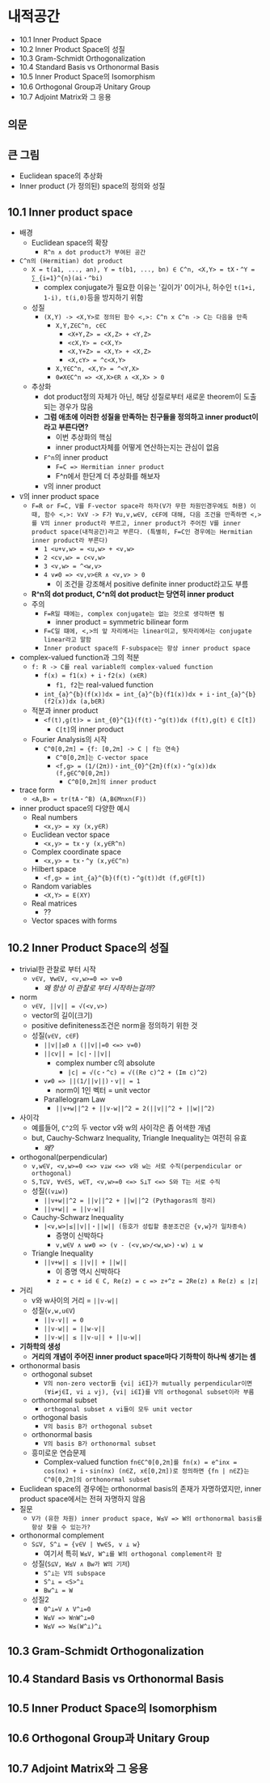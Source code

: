 # 내적공간

- 10.1 Inner Product Space
- 10.2 Inner Product Space의 성질
- 10.3 Gram-Schmidt Orthogonalization
- 10.4 Standard Basis vs Orthonormal Basis
- 10.5 Inner Product Space의 Isomorphism
- 10.6 Orthogonal Group과 Unitary Group
- 10.7 Adjoint Matrix와 그 응용

## 의문

## 큰 그림

- Euclidean space의 추상화
- Inner product (가 정의된) space의 정의와 성질

## 10.1 Inner product space

- 배경
  - Euclidean space의 확장
    - `R^n ∧ dot product가 부여된 공간`
- `C^n의 (Hermitian) dot product`
  - `X = t(a1, ..., an), Y = t(b1, ..., bn) ∈ C^n, <X,Y> = tX・^Y = ∑_{i=1}^{n}(ai・^bi)`
    - complex conjugate가 필요한 이유는 '길이가' 0이거나, 허수인 `t(1+i, 1-i), t(i,0)`등을 방지하기 위함
  - 성질
    - `(X,Y) -> <X,Y>로 정의된 함수 <,>: C^n x C^n -> C는 다음을 만족`
      - `X,Y,Z∈C^n, c∈C`
        - `<X+Y,Z> = <X,Z> + <Y,Z>`
        - `<cX,Y> = c<X,Y>`
        - `<X,Y+Z> = <X,Y> + <X,Z>`
        - `<X,cY> = ^c<X,Y>`
      - `X,Y∈C^n, <X,Y> = ^<Y,X>`
      - `0≠X∈C^n => <X,X>∈R ∧ <X,X> > 0`
  - 추상화
    - dot product정의 자체가 아닌, 해당 성질로부터 새로운 theorem이 도출되는 경우가 많음
    - **그럼 애초에 이러한 성질을 만족하는 친구들을 정의하고 inner product이라고 부른다면?**
      - 이번 추상화의 핵심
      - inner product자체를 어떻게 연산하는지는 관심이 없음
    - `F^n`의 inner product
      - `F=C => Hermitian inner product`
      - F^n에서 한단계 더 추상화를 해보자
    - `V`의 inner product
- `V`의 inner product space
  - `F=R or F=C, V를 F-vector space라 하자(V가 무한 차원인경우에도 허용) 이때, 함수 <,>: VxV -> F가 ∀u,v,w∈V, c∈F에 대해, 다음 조건을 만족하면 <,>를 V의 inner product라 부르고, inner product가 주어진 V를 inner product space(내적공간)라고 부른다. (특별히, F=C인 경우에는 Hermitian inner product라 부른다)`
    - `1 <u+v,w> = <u,w> + <v,w>`
    - `2 <cv,w> = c<v,w>`
    - `3 <v,w> = ^<w,v>`
    - `4 v≠0 => <v,v>∈R ∧ <v,v> > 0 `
      - 이 조건을 강조해서 positive definite inner product라고도 부름
  - **R^n의 dot product, C^n의 dot product는 당연히 inner product**
  - 주의
    - `F=R일 때에는, complex conjugate는 없는 것으로 생각하면 됨`
      - inner product = symmetric bilinear form
    - `F=C일 떄에, <,>의 앞 자리에서는 linear이고, 뒷자리에서는 conjugate linear라고 말함`
    - `Inner product space의 F-subspace는 항상 inner product space`
- complex-valued function과 그의 적분
  - `f: R -> C를 real variable의 complex-valued function`
    - `f(x) = f1(x) + i・f2(x) (x∈R)`
      - `f1, f2`는 real-valued function
    - `int_{a}^{b}(f(x))dx = int_{a}^{b}(f1(x))dx + i・int_{a}^{b}(f2(x))dx (a,b∈R)`
  - 적분과 inner product
    - `<f(t),g(t)> = int_{0}^{1}(f(t)・^g(t))dx (f(t),g(t) ∈ C[t])`
      - `C[t]`의 inner product
  - Fourier Analysis의 시작
    - `C^0[0,2π] = {f: [0,2π] -> C | f는 연속}`
      - `C^0[0,2π]는 C-vector space`
      - `<f,g> = (1/(2π))・int_{0}^{2π}(f(x)・^g(x))dx (f,g∈C^0[0,2π])`
        - `C^0[0,2π]의 inner product`
- trace form
  - `<A,B> = tr(tA・^B) (A,B∈Mnxn(F))`
- inner product space의 다양한 예시
  - Real numbers
    - `<x,y> = xy (x,y∈R)`
  - Euclidean vector space
    - `<x,y> = tx・y (x,y∈R^n)`
  - Complex coordinate space
    - `<x,y> = tx・^y (x,y∈C^n)`
  - Hilbert space
    - `<f,g> = int_{a}^{b}(f(t)・^g(t))dt (f,g∈F[t])`
  - Random variables
    - `<X,Y> = E(XY)`
  - Real matrices
    - ??
  - Vector spaces with forms

## 10.2 Inner Product Space의 성질

- trivial한 관찰로 부터 시작
  - `v∈V, ∀w∈V, <v,w>=0 => v=0`
    - *왜 항상 이 관찰로 부터 시작하는걸까?*
- norm
  - `v∈V, ||v|| = √(<v,v>)`
  - vector의 길이(크기)
  - positive definiteness조건은 norm을 정의하기 위한 것
  - 성질(`v∈V, c∈F`)
    - `||v||≥0 ∧ (||v||=0 <=> v=0)`
    - `||cv|| = |c|・||v||`
      - complex number c의 absolute
        - `|c| = √(c・^c) = √((Re c)^2 + (Im c)^2)`
    - `v≠0 => ||(1/||v||)・v|| = 1`
      - norm이 1인 벡터 = unit vector
    - Parallelogram Law
      - `||v+w||^2 + ||v-w||^2 = 2(||v||^2 + ||w||^2)`
- 사이각
  - 예를들어, `C^2`의 두 vector v와 w의 사이각은 좀 어색한 개념
  - but, Cauchy-Schwarz Inequality, Triangle Inequality는 여전히 유효
    - *왜?*
- orthogonal(perpendicular)
  - `v,w∈V, <v,w>=0 <=> v⊥w <=> v와 w는 서로 수직(perpendicular or orthogonal)`
  - `S,T⊆V, ∀v∈S, w∈T, <v,w>=0 <=> S⊥T <=> S와 T는 서로 수직`
  - 성질(`(v⊥w)`)
    - `||v+w||^2 = ||v||^2 + ||w||^2 (Pythagoras의 정리)`
    - `||v+w|| = ||v-w||`
  - Cauchy-Schwarz Inequality
    - `|<v,w>|≤||v||・||w|| (등호가 성립할 충분조건은 {v,w}가 일차종속)`
      - 증명이 신박하다
      - `v,w∈V ∧ w≠0 => (v - (<v,w>/<w,w>)・w) ⊥ w`
  - Triangle Inequality
    - `||v+w|| ≤ ||v|| + ||w||`
      - 이 증명 역시 신박하다
      - `z = c + id ∈ C, Re(z) = c => z+^z = 2Re(z) ∧ Re(z) ≤ |z|`
- 거리
  - v와 w사이의 거리 = `||v-w||`
  - 성질(`v,w,u∈V`)
    - `||v-v|| = 0`
    - `||v-w|| = ||w-v||`
    - `||v-w|| ≤ ||v-u|| + ||u-w||`
- **기하학의 생성**
  - **거리의 개념이 주어진 inner product space마다 기하학이 하나씩 생기는 셈**
- orthonormal basis
  - orthogonal subset
    - `V의 non-zero vector들 {vi| i∈I}가 mutually perpendicular이면(∀i≠j∈I, vi ⊥ vj), {vi| i∈I}를 V의 orthogonal subset이라 부름`
  - orthonormal subset
    - `orthogonal subset ∧ vi들이 모두 unit vector`
  - orthogonal basis
    - `V의 basis B가 orthogonal subset`
  - orthonormal basis
    - `V의 basis B가 orthonormal subset`
  - 흥미로운 연습문제
      - Complex-valued function `fn∈C^0[0,2π]를 fn(x) = e^inx = cos(nx) + i・sin(nx) (n∈Z, x∈[0,2π])로 정의하면 {fn | n∈Z}는 C^0[0,2π]의 orthonormal subset`
- Euclidean space의 경우에는 orthonormal basis의 존재가 자명하였지만, inner product space에서는 전혀 자명하지 않음
- 질문
  - `V가 (유한 차원) inner product space, W≤V => W의 orthonormal basis를 항상 찾을 수 있는가?`
- orthonormal complement
  - `S⊆V, S^⊥ = {v∈V | ∀w∈S, v ⊥ w}`
    - 여기서 특히 `W≤V, W^⊥를 W의 orthogonal complement라 함`
  - 성질(`S⊆V, W≤V ∧ Bw가 W의 기저`)
    - `S^⊥는 V의 subspace`
    - `S^⊥ = <S>^⊥`
    - `Bw^⊥ = W`
  - 성질2
    - `0^⊥=V ∧ V^⊥=0`
    - `W≤V => W∩W^⊥=0`
    - `W≤V => W≤(W^⊥)^⊥`

## 10.3 Gram-Schmidt Orthogonalization

## 10.4 Standard Basis vs Orthonormal Basis

## 10.5 Inner Product Space의 Isomorphism

## 10.6 Orthogonal Group과 Unitary Group

## 10.7 Adjoint Matrix와 그 응용
